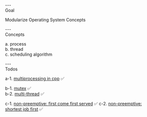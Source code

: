 ---\
Goal


Modularize Operating System Concepts



---\
Concepts


a. process\
b. thread\
c. scheduling algorithm



---\
Todos


a-1. [multiprocessing in cpp](https://cumulativebackendstack.blogspot.com/2021/03/with-cc-what-is-process-process-is.html) :white_check_mark:

b-1. [mutex](https://cumulativebackendstack.blogspot.com/2021/04/operating-system-threading-with-cc.html) :white_check_mark:\
b-2. [multi-thread](https://cumulativebackendstack.blogspot.com/2021/04/operating-system-threading-with-cc.html) :white_check_mark:

c-1. [non-preemptive: first come first served](https://github.com/codophobia/process-scheduling-algorithms/blob/master/fcfs_scheduling.cpp) :white_check_mark:
c-2. [non-preemptive: shortest job first](https://www.geeksforgeeks.org/program-for-shortest-job-first-or-sjf-cpu-scheduling-set-1-non-preemptive/) :white_check_mark:
